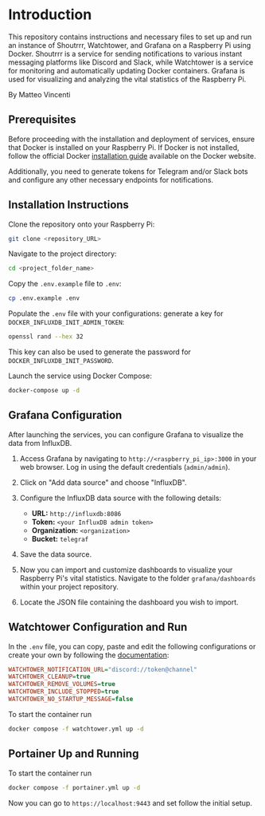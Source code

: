 # Introduction

This repository contains instructions and necessary files to set up and run an instance of Shoutrrr, Watchtower, and Grafana on a Raspberry Pi using Docker. Shoutrrr is a service for sending notifications to various instant messaging platforms like Discord and Slack, while Watchtower is a service for monitoring and automatically updating Docker containers. Grafana is used for visualizing and analyzing the vital statistics of the Raspberry Pi.

By Matteo Vincenti

## Prerequisites

Before proceeding with the installation and deployment of services, ensure that Docker is installed on your Raspberry Pi. If Docker is not installed, follow the official Docker [installation guide](https://docs.docker.com/engine/install/raspberry-pi-os/) available on the Docker website.

Additionally, you need to generate tokens for Telegram and/or Slack bots and configure any other necessary endpoints for notifications.

## Installation Instructions

Clone the repository onto your Raspberry Pi:

```bash
git clone <repository_URL>
```

Navigate to the project directory:

```bash
cd <project_folder_name>
```

Copy the `.env.example` file to `.env`:

```bash
cp .env.example .env
```

Populate the `.env` file with your configurations:
generate a key for `DOCKER_INFLUXDB_INIT_ADMIN_TOKEN`:

```bash
openssl rand --hex 32
```

This key can also be used to generate the password for `DOCKER_INFLUXDB_INIT_PASSWORD`.

Launch the service using Docker Compose:
```bash
docker-compose up -d
```

## Grafana Configuration

After launching the services, you can configure Grafana to visualize the data from InfluxDB.

1. Access Grafana by navigating to `http://<raspberry_pi_ip>:3000` in your web browser. Log in using the default credentials (`admin/admin`).

2. Click on "Add data source" and choose "InfluxDB".

3. Configure the InfluxDB data source with the following details:
   - **URL:** `http://influxdb:8086`
   - **Token:** `<your InfluxDB admin token>`
   - **Organization:** `<organization>`
   - **Bucket:** `telegraf`

4. Save the data source.

5. Now you can import and customize dashboards to visualize your Raspberry Pi's vital statistics.
Navigate to the folder `grafana/dashboards` within your project repository.

7. Locate the JSON file containing the dashboard you wish to import.

## Watchtower Configuration and Run

In the `.env` file, you can copy, paste and edit the following configurations or create your own by following the [documentation](https://containrrr.dev/watchtower/arguments/):

```ini
WATCHTOWER_NOTIFICATION_URL="discord://token@channel"
WATCHTOWER_CLEANUP=true
WATCHTOWER_REMOVE_VOLUMES=true
WATCHTOWER_INCLUDE_STOPPED=true
WATCHTOWER_NO_STARTUP_MESSAGE=false
```

To start the container run

```bash
docker compose -f watchtower.yml up -d
```

## Portainer Up and Running

To start the container run

```bash
docker compose -f portainer.yml up -d
```

Now you can go to `https://localhost:9443` and set follow the initial setup.